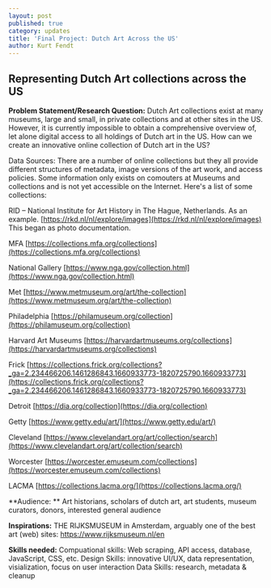 ```yaml
---
layout: post
published: true
category: updates
title: 'Final Project: Dutch Art Across the US'
author: Kurt Fendt
---
```

## Representing Dutch Art collections across the US

**Problem Statement/Research Question:**
Dutch Art collections exist at many museums, large and small, in private collections and at other sites in the US. However, it is currently impossible to obtain a comprehensive overview of, let alone digital access to all holdings of Dutch art in the US. How can we create an innovative online collection of Dutch art in the US?

Data Sources: There are a number of online collections but they all provide different structures of metadata, image versions of the art work, and access policies. Some information only exists on comouters at Museums and collections and is not yet accessible on the Internet. Here's a list of some collections:

RID – National Institute for Art History in The Hague, Netherlands. As an example.
[https://rkd.nl/nl/explore/images](https://rkd.nl/nl/explore/images)
This began as photo documentation.

MFA
[https://collections.mfa.org/collections](https://collections.mfa.org/collections)

National Gallery
[https://www.nga.gov/collection.html](https://www.nga.gov/collection.html)
 
Met
[https://www.metmuseum.org/art/the-collection](https://www.metmuseum.org/art/the-collection)
 
Philadelphia
[https://philamuseum.org/collection](https://philamuseum.org/collection)
 
Harvard Art Museums
[https://harvardartmuseums.org/collections](https://harvardartmuseums.org/collections)
 
Frick
[https://collections.frick.org/collections?_ga=2.234466206.1461286843.1660933773-1820725790.1660933773](https://collections.frick.org/collections?_ga=2.234466206.1461286843.1660933773-1820725790.1660933773)
 
Detroit
[https://dia.org/collection](https://dia.org/collection)
 
Getty
[https://www.getty.edu/art/](https://www.getty.edu/art/)
 
Cleveland
[https://www.clevelandart.org/art/collection/search](https://www.clevelandart.org/art/collection/search)
 
Worcester
[https://worcester.emuseum.com/collections](https://worcester.emuseum.com/collections)
 
LACMA
[https://collections.lacma.org/](https://collections.lacma.org/)

**Audience: **
Art historians, scholars of dutch art, art students, museum curators, donors, interested general audience

**Inspirations:**
THE RIJKSMUSEUM in Amsterdam, arguably one of the best art (web) sites: https://www.rijksmuseum.nl/en

**Skills needed:**
Compuational skills: Web scraping, API access, database, JavaScript, CSS, etc.
Design Skills: innovative UI/UX, data representation, visialization, focus on user interaction
Data Skills: research, metadata & cleanup

